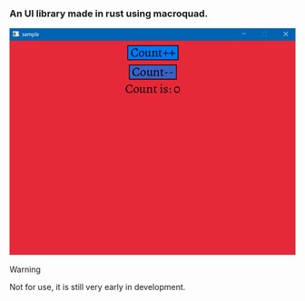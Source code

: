 ### An UI library made in rust using macroquad.

![sample image](./pics/image.png)

> [!WARNING]
> Not for use, it is still very early in development.